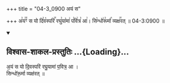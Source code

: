 +++
title = "04-3_0900 अयं स"

+++
अ꣣य꣢꣫ꣳ स यो दि꣣व꣡स्परि꣢꣯ रघु꣣या꣡मा꣢ प꣣वि꣢त्र꣣ आ꣢। सि꣡न्धो꣢रू꣣र्मा꣡ व्यक्ष꣢꣯रत् ॥ 04-3:0900 ॥

<div class="js_include" newlevelforh1="2" title="विश्वास-शाकल-प्रस्तुतिः" unfilled url="/vedAH_Rk/shAkalam/saMhitA/vishvAsa-prastutiH/09/039/04_ayaM_sa.md">
<details open><summary><h2>विश्वास-शाकल-प्रस्तुतिः ...{Loading}...</h2></summary>


अ॒यं स यो दि॒वस्परि॑ रघु॒यामा॑ प॒वित्र॒ आ ।  
सिन्धो॑रू॒र्मा व्यक्ष॑रत् ॥

</details>
</div>